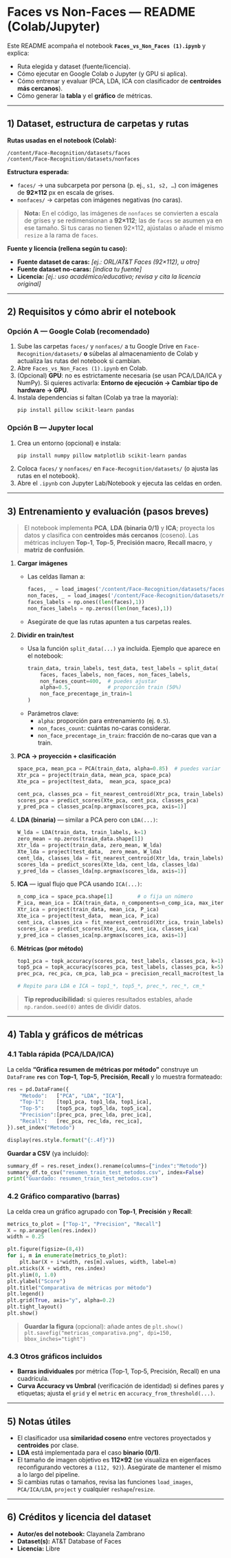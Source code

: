 # Faces vs Non-Faces — README (Colab/Jupyter)

Este README acompaña el notebook **`Faces_vs_Non_Faces (1).ipynb`** y explica:
- Ruta elegida y dataset (fuente/licencia).
- Cómo ejecutar en Google Colab o Jupyter (y GPU si aplica).
- Cómo entrenar y evaluar (PCA, LDA, ICA con clasificador de **centroides más cercanos**).
- Cómo generar la **tabla** y el **gráfico** de métricas.

---

## 1) Dataset, estructura de carpetas y rutas

**Rutas usadas en el notebook (Colab):**
```text
/content/Face-Recognition/datasets/faces
/content/Face-Recognition/datasets/nonfaces
```

**Estructura esperada:**

- `faces/` → una subcarpeta por persona (p. ej., `s1, s2, …`) con imágenes de **92×112** px en escala de grises.
- `nonfaces/` → carpetas con imágenes negativas (no caras).

> **Nota:** En el código, las imágenes de `nonfaces` se convierten a escala de grises y se redimensionan a **92×112**; las de `faces` se asumen ya en ese tamaño. Si tus caras no tienen 92×112, ajústalas o añade el mismo `resize` a la rama de `faces`.

**Fuente y licencia (rellena según tu caso):**  
- **Fuente dataset de caras:** _[ej.: ORL/AT&T Faces (92×112), u otro]_  
- **Fuente dataset no-caras:** _[indica tu fuente]_  
- **Licencia:** _[ej.: uso académico/educativo; revisa y cita la licencia original]_

---

## 2) Requisitos y cómo abrir el notebook

### Opción A — Google Colab (recomendado)
1. Sube las carpetas `faces/` y `nonfaces/` a tu Google Drive en `Face-Recognition/datasets/` **o** súbelas al almacenamiento de Colab y actualiza las rutas del notebook si cambian.
2. Abre `Faces_vs_Non_Faces (1).ipynb` en Colab.
3. (Opcional) **GPU**: no es estrictamente necesaria (se usan PCA/LDA/ICA y NumPy). Si quieres activarla: **Entorno de ejecución → Cambiar tipo de hardware → GPU**.
4. Instala dependencias si faltan (Colab ya trae la mayoría):
   ```bash
   pip install pillow scikit-learn pandas
   ```

### Opción B — Jupyter local
1. Crea un entorno (opcional) e instala:
   ```bash
   pip install numpy pillow matplotlib scikit-learn pandas
   ```
2. Coloca `faces/` y `nonfaces/` en `Face-Recognition/datasets/` (o ajusta las rutas en el notebook).
3. Abre el `.ipynb` con Jupyter Lab/Notebook y ejecuta las celdas en orden.

---

## 3) Entrenamiento y evaluación (pasos breves)

> El notebook implementa **PCA**, **LDA (binaria 0/1)** y **ICA**; proyecta los datos y clasifica con **centroides más cercanos** (coseno). Las métricas incluyen **Top-1**, **Top-5**, **Precisión macro**, **Recall macro**, y **matriz de confusión**.

1. **Cargar imágenes**
   - Las celdas llaman a:
     ```python
     faces, _ = load_images('/content/Face-Recognition/datasets/faces')
     non_faces, _ = load_images('/content/Face-Recognition/datasets/nonfaces')
     faces_labels = np.ones((len(faces),1))
     non_faces_labels = np.zeros((len(non_faces),1))
     ```
   - Asegúrate de que las rutas apunten a tus carpetas reales.

2. **Dividir en train/test**
   - Usa la función `split_data(...)` ya incluida. Ejemplo que aparece en el notebook:
     ```python
     train_data, train_labels, test_data, test_labels = split_data(
         faces, faces_labels, non_faces, non_faces_labels,
         non_faces_count=400,  # puedes ajustar
         alpha=0.5,            # proporción train (50%)
         non_face_precentage_in_train=1
     )
     ```
   - Parámetros clave:
     - `alpha`: proporción para entrenamiento (ej. `0.5`).
     - `non_faces_count`: cuántas no-caras considerar.
     - `non_face_precentage_in_train`: fracción de no-caras que van a train.

3. **PCA → proyección + clasificación**
   ```python
   space_pca, mean_pca = PCA(train_data, alpha=0.85)  # puedes variar alpha
   Xtr_pca = project(train_data, mean_pca, space_pca)
   Xte_pca = project(test_data,  mean_pca, space_pca)

   cent_pca, classes_pca = fit_nearest_centroid(Xtr_pca, train_labels)
   scores_pca = predict_scores(Xte_pca, cent_pca, classes_pca)
   y_pred_pca = classes_pca[np.argmax(scores_pca, axis=1)]
   ```

4. **LDA (binaria)** — similar a PCA pero con `LDA(...)`:
   ```python
   W_lda = LDA(train_data, train_labels, k=1)
   zero_mean = np.zeros(train_data.shape[1])
   Xtr_lda = project(train_data, zero_mean, W_lda)
   Xte_lda = project(test_data,  zero_mean, W_lda)
   cent_lda, classes_lda = fit_nearest_centroid(Xtr_lda, train_labels)
   scores_lda = predict_scores(Xte_lda, cent_lda, classes_lda)
   y_pred_lda = classes_lda[np.argmax(scores_lda, axis=1)]
   ```

5. **ICA** — igual flujo que PCA usando `ICA(...)`:
   ```python
   n_comp_ica = space_pca.shape[1]        # o fija un número
   P_ica, mean_ica = ICA(train_data, n_components=n_comp_ica, max_iter=400, tol=1e-5, random_state=0)
   Xtr_ica = project(train_data, mean_ica, P_ica)
   Xte_ica = project(test_data,  mean_ica, P_ica)
   cent_ica, classes_ica = fit_nearest_centroid(Xtr_ica, train_labels)
   scores_ica = predict_scores(Xte_ica, cent_ica, classes_ica)
   y_pred_ica = classes_ica[np.argmax(scores_ica, axis=1)]
   ```

6. **Métricas (por método)**
   ```python
   top1_pca = topk_accuracy(scores_pca, test_labels, classes_pca, k=1)
   top5_pca = topk_accuracy(scores_pca, test_labels, classes_pca, k=5)
   prec_pca, rec_pca, cm_pca, lab_pca = precision_recall_macro(test_labels, y_pred_pca)

   # Repite para LDA e ICA → top1_*, top5_*, prec_*, rec_*, cm_*
   ```

> **Tip reproducibilidad:** si quieres resultados estables, añade `np.random.seed(0)` antes de dividir datos.

---

## 4) Tabla y gráficos de métricas

### 4.1 Tabla rápida (PCA/LDA/ICA)
La celda **“Gráfica resumen de métricas por método”** construye un `DataFrame` **`res`** con **Top‑1**, **Top‑5**, **Precisión**, **Recall** y lo muestra formateado:
```python
res = pd.DataFrame({
    "Metodo":   ["PCA", "LDA", "ICA"],
    "Top-1":    [top1_pca, top1_lda, top1_ica],
    "Top-5":    [top5_pca, top5_lda, top5_ica],
    "Precision":[prec_pca, prec_lda, prec_ica],
    "Recall":   [rec_pca, rec_lda, rec_ica],
}).set_index("Metodo")

display(res.style.format("{:.4f}"))
```
**Guardar a CSV** (ya incluido):
```python
summary_df = res.reset_index().rename(columns={"index":"Metodo"})
summary_df.to_csv("resumen_train_test_metodos.csv", index=False)
print("Guardado: resumen_train_test_metodos.csv")
```

### 4.2 Gráfico comparativo (barras)
La celda crea un gráfico agrupado con **Top‑1**, **Precisión** y **Recall**:
```python
metrics_to_plot = ["Top-1", "Precision", "Recall"]
X = np.arange(len(res.index))
width = 0.25

plt.figure(figsize=(8,4))
for i, m in enumerate(metrics_to_plot):
    plt.bar(X + i*width, res[m].values, width, label=m)
plt.xticks(X + width, res.index)
plt.ylim(0, 1.0)
plt.ylabel("Score")
plt.title("Comparativa de métricas por método")
plt.legend()
plt.grid(True, axis="y", alpha=0.2)
plt.tight_layout()
plt.show()
```
> **Guardar la figura** (opcional): añade antes de `plt.show()`  
> `plt.savefig("metricas_comparativa.png", dpi=150, bbox_inches="tight")`

### 4.3 Otros gráficos incluidos
- **Barras individuales** por métrica (Top‑1, Top‑5, Precisión, Recall) en una cuadrícula.
- **Curva Accuracy vs Umbral** (verificación de identidad) si defines pares y etiquetas; ajusta el `grid` y el `metric` en `accuracy_from_threshold(...)`.

---

## 5) Notas útiles
- El clasificador usa **similaridad coseno** entre vectores proyectados y **centroides** por clase.
- **LDA** está implementada para el caso **binario (0/1)**.
- El tamaño de imagen objetivo es **112×92** (se visualiza en eigenfaces reconfigurando vectores a `(112, 92)`). Asegúrate de mantener el mismo a lo largo del pipeline.
- Si cambias rutas o tamaños, revisa las funciones `load_images`, `PCA/ICA/LDA`, `project` y cualquier `reshape`/`resize`.

---

## 6) Créditos y licencia del dataset
- **Autor/es del notebook:** Clayanela Zambrano 
- **Dataset(s):** AT&T Database of Faces
- **Licencia:** Libre
